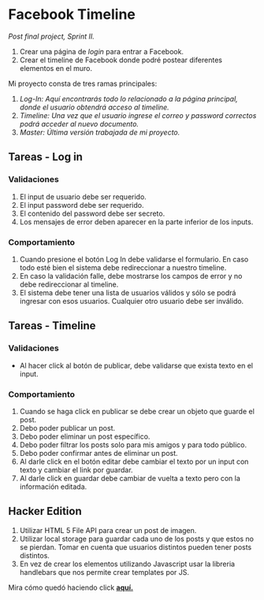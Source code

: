 <h1>Facebook Timeline</h1>
<em>Post final project, Sprint II.</em>

<ol>
  <li>Crear una página de <em>login</em> para entrar a Facebook.</li>
  <li>Crear el timeline de Facebook donde podré postear diferentes elementos en el muro.</li>
</ol>

<p>Mi proyecto consta de tres ramas principales:</p>
<ol>
  <li><em>Log-In: Aquí encontrarás todo lo relacionado a la página principal, donde el usuario obtendrá acceso al timeline.</em></li>
  <li><em>Timeline: Una vez que el usuario ingrese el correo y password correctos podrá acceder al nuevo documento.</em></li>
  <li><em>Master: Última versión trabajada de mi proyecto.</em></li>
</ol>

<h2>Tareas - Log in</h2>
<h3>Validaciones</h3>
<ol>
  <li>El input de usuario debe ser requerido.</li>
  <li>El input password debe ser requerido.</li>
  <li>El contenido del password debe ser secreto.</li>
  <li>Los mensajes de error deben aparecer en la parte inferior de los inputs.</li>
</ol>
<h3>Comportamiento</h3>
<ol>
  <li>Cuando presione el botón Log In debe validarse el formulario. En caso todo esté bien el sistema debe redireccionar a nuestro timeline.</li>
  <li>En caso la validación falle, debe mostrarse los campos de error y no debe redireccionar al timeline.</li>
  <li>El sistema debe tener una lista de usuarios válidos y sólo se podrá ingresar con esos usuarios. Cualquier otro usuario debe ser inválido.</li>
</ol>
<h2>Tareas - Timeline</h2>
<h3>Validaciones</h3>
<ul>
  <li>Al hacer click al botón de publicar, debe validarse que exista texto en el input.</li>
</ul>
<h3>Comportamiento</h3>
<ol>
  <li>Cuando se haga click en publicar se debe crear un objeto que guarde el post.</li>
  <li>Debo poder publicar un post.</li>
  <li>Debo poder eliminar un post específico.</li>
  <li>Debo poder filtrar los posts solo para mis amigos y para todo público.</li>
  <li>Debo poder confirmar antes de eliminar un post.</li>
  <li>Al darle click en el botón editar debe cambiar el texto por un input con texto y cambiar el link por guardar.</li>
  <li>Al darle click en guardar debe cambiar de vuelta a texto pero con la información editada.</li>
</ol>

<h2>Hacker Edition</h2>
<ol>
  <li>Utilizar HTML 5 File API para crear un post de imagen.</li>
  <li>Utilizar local storage para guardar cada uno de los posts y que estos no se pierdan. Tomar en cuenta que usuarios distintos pueden tener posts distintos.</li>
  <li>En vez de crear los elementos utilizando Javascript usar la libreria handlebars que nos permite crear templates por JS.</li>
</ol>
<p>Mira cómo quedó haciendo click <strong><a href="https://itsandromeda.github.io/Facebook-Timeline/login.html" target="_blank">aquí.</a></strong></p>
